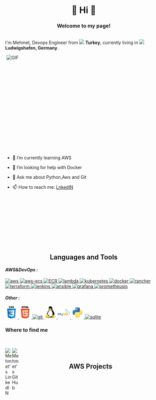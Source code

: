 <h1 align="center"> 👋 Hi 👋</h1>
<h3 align="center">Welcome to my page! </h3>
<p></br> I'm Mehmet, Devops Engineer from <img src="https://w7.pngwing.com/pngs/1019/92/png-transparent-flag-of-turkey-flag-of-sweden-graphy-turkey-flag-miscellaneous-flag-sphere.png" width="15"/> <b>Turkey</b>, currently living in <img src="https://www.freeiconspng.com/thumbs/germany-flag/yellow-union-chemicar-deutschland-gmbh-deutsch-flag-image-png-photo-20.png" width="15"/> <b>Ludwigshafen, Germany</b>. </p>
<img align="right" alt="GIF" src="https://github.com/abhisheknaiidu/abhisheknaiidu/blob/master/code.gif?raw=true" width="500" height="320" />


- 🌱 I’m currently learning AWS

- 🤔 I’m looking for help with Docker

- 💬 Ask me about Python,Aws and Git

- 📫 How to reach me: [LnkedIN](https://www.linkedin.com/in/mehmet-emin-unsal-ab2247236/)


<br><br><br><br><br><br><br><br><br>
<h2 align="center">Languages and Tools</h2>
<h4><i>AWS&DevOps :</i></h4>
<p align="left">
<a href="https://aws.amazon.com/" target="_blank"> <img src="https://www.vectorlogo.zone/logos/amazon_aws/amazon_aws-icon.svg" alt="aws" width="40" height="40"/> </a>
 <a href="https://aws.amazon.com/de/ecs/" target="_blank"> <img src="https://www.vectorlogo.zone/logos/amazon_ecs/amazon_ecs-icon.svg" alt="aws-ecs" width="40" height="40"/> </a>
 <a href="https://aws.amazon.com/de/ecr/" target="_blank"> <img src="https://www.vectorlogo.zone/logos/amazon_elasticcontainer/amazon_elasticcontainer-icon.svg" alt="ECR" width="40" height="40"/> </a>
<a href="https://aws.amazon.com/lambda/" target="_blank"> <img src="https://www.vectorlogo.zone/logos/amazon_awslambda/amazon_awslambda-icon.svg" alt="lambda" width="40" height="40"/> </a>
<a href="https://kubernetes.io/" target="_blank"> <img src="https://www.vectorlogo.zone/logos/kubernetes/kubernetes-icon.svg" alt="kubernetes" width="40" height="40"/> </a>
<a href="https://www.docker.com/" target="_blank"> <img src="https://www.vectorlogo.zone/logos/docker/docker-icon.svg" alt="docker" width="40" height="40"/> </a>
 <a href="https://rancher.com/" target="_blank"> <img src="https://www.vectorlogo.zone/logos/rancher/rancher-ar21.svg" alt="rancher" width="40" height="40"/> </a>
<a href="https://www.terraform.io/" target="_blank"> <img src="https://www.vectorlogo.zone/logos/terraformio/terraformio-icon.svg" alt="terraform" width="40" height="40"/> </a>
<a href="https://www.jenkins.io/" target="_blank"> <img src="https://www.vectorlogo.zone/logos/jenkins/jenkins-icon.svg" alt="jenkins" width="40" height="40"/> </a> 
<a href="https://www.ansible.com/" target="_blank"> <img src="https://www.vectorlogo.zone/logos/ansible/ansible-icon.svg" alt="ansible" width="40" height="40"/> </a> 
<a href="https://grafana.com/" target="_blank"> <img src="https://www.vectorlogo.zone/logos/grafana/grafana-icon.svg" alt="grafana" width="40" height="40"/> </a> 
<a href="https://prometheus.io/" target="_blank"> <img src="https://www.vectorlogo.zone/logos/prometheusio/prometheusio-icon.svg" alt="prometheusio" width="40" height="40"/> </a>  
</p>
<h4><i>Other :</i></h4>
<p> 
<a href="https://www.w3schools.com/css/" target="_blank"> <img src="https://raw.githubusercontent.com/devicons/devicon/master/icons/css3/css3-original-wordmark.svg" alt="css3" width="40" height="40"/> </a> 
<a href="https://www.w3schools.com/html/" target="_blank"> <img src="https://raw.githubusercontent.com/devicons/devicon/master/icons/html5/html5-original-wordmark.svg" alt="html5" width="40" height="40"/> </a> 
<a href="https://git-scm.com/" target="_blank"> <img src="https://www.vectorlogo.zone/logos/git-scm/git-scm-icon.svg" alt="git" width="40" height="40"/> </a> 
<a href="https://www.linux.org/" target="_blank"> <img src="https://raw.githubusercontent.com/devicons/devicon/master/icons/linux/linux-original.svg" alt="linux" width="40" height="40"/> </a> 
<a href="https://www.mysql.com/" target="_blank"> <img src="https://raw.githubusercontent.com/devicons/devicon/master/icons/mysql/mysql-original-wordmark.svg" alt="mysql" width="40" height="40"/> </a> 
<a href="https://www.python.org" target="_blank"> <img src="https://raw.githubusercontent.com/devicons/devicon/master/icons/python/python-original.svg" alt="python" width="40" height="40"/> </a> 
<a href="https://www.sqlite.org/" target="_blank"> <img src="https://www.vectorlogo.zone/logos/sqlite/sqlite-icon.svg" alt="sqlite" width="40" height="40"/> </a></p>
<h3>Where to find me</h3>
<br>
<p><a href="https://www.linkedin.com/in/mehmet-emin-unsal-ab2247236/"><img align="left" alt="Mehmet's LinkedIN" width="22px" src="https://raw.githubusercontent.com/peterthehan/peterthehan/master/assets/linkedin.svg" />
<a href="https://github.com/EminUnsal"><img align="left" alt="Mehmet's GitHub" width="22px" src="https://upload.wikimedia.org/wikipedia/commons/9/91/Octicons-mark-github.svg" />
</a></p>
 
 <br>
<h2 align="center">AWS Projects</h2>
